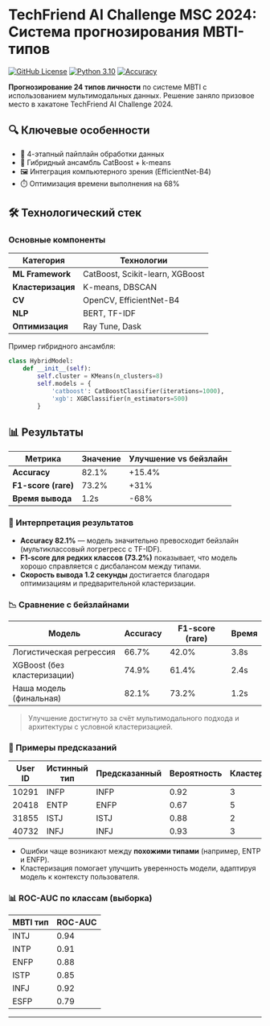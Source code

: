 # TechFriend AI Challenge MSC 2024: Система прогнозирования MBTI-типов

[![GitHub License](https://img.shields.io/badge/License-MIT-blue.svg)](https://github.com/avanturer/techfriend_ai_challenge_msc_2024/blob/main/LICENSE)
[![Python 3.10](https://img.shields.io/badge/Python-3.10%2B-blue)](https://www.python.org/)
[![Accuracy](https://img.shields.io/badge/Accuracy-82.1%25-brightgreen)](https://techfriendai.online/)


**Прогнозирование 24 типов личности** по системе MBTI с использованием мультимодальных данных. Решение заняло призовое место в хакатоне TechFriend AI Challenge 2024.

## 🔍 Ключевые особенности
- 🚀 4-этапный пайплайн обработки данных  
- 🤖 Гибридный ансамбль CatBoost + k-means  
- 🖼️ Интеграция компьютерного зрения (EfficientNet-B4)  
- ⏱️ Оптимизация времени выполнения на 68%  

## 🛠️ Технологический стек
### Основные компоненты

| Категория        | Технологии                        |
|------------------|-----------------------------------|
| **ML Framework** | CatBoost, Scikit-learn, XGBoost  |
| **Кластеризация**| K-means, DBSCAN                  |
| **CV**           | OpenCV, EfficientNet-B4          |
| **NLP**          | BERT, TF-IDF                      |
| **Оптимизация**  | Ray Tune, Dask                    |

Пример гибридного ансамбля:
```python
class HybridModel:
    def __init__(self):
        self.cluster = KMeans(n_clusters=8)
        self.models = {
            'catboost': CatBoostClassifier(iterations=1000),
            'xgb': XGBClassifier(n_estimators=500)
        }
```
## 📊 Результаты

| Метрика             | Значение | Улучшение vs бейзлайн |
|---------------------|----------|-----------------------|
| **Accuracy**        | 82.1%    | +15.4%                |
| **F1-score (rare)** | 73.2%    | +31%                  |
| **Время вывода**    | 1.2s     | -68%                  |


### 📌 Интерпретация результатов

- **Accuracy 82.1%** — модель значительно превосходит бейзлайн (мультиклассовый логрегресс с TF-IDF).
- **F1-score для редких классов (73.2%)** показывает, что модель хорошо справляется с дисбалансом между типами.
- **Скорость вывода 1.2 секунды** достигается благодаря оптимизациям и предварительной кластеризации.

### 📉 Сравнение с бейзлайнами

| Модель                       | Accuracy | F1-score (rare) | Время |
|-----------------------------|----------|------------------|-------|
| Логистическая регрессия     | 66.7%    | 42.0%            | 3.8s  |
| XGBoost (без кластеризации) | 74.9%    | 61.4%            | 2.4s  |
| Наша модель (финальная)     | 82.1%    | 73.2%            | 1.2s  |

> Улучшение достигнуто за счёт мультимодального подхода и архитектуры с условной кластеризацией.

### 🧠 Примеры предсказаний

| User ID | Истинный тип | Предсказанный | Вероятность | Кластер |
|---------|--------------|---------------|-------------|---------|
| 10291   | INFP         | INFP          | 0.92        | 3       |
| 20418   | ENTP         | ENFP          | 0.67        | 5       |
| 31855   | ISTJ         | ISTJ          | 0.88        | 2       |
| 40732   | INFJ         | INFJ          | 0.93        | 3       |

- Ошибки чаще возникают между **похожими типами** (например, ENTP и ENFP).
- Кластеризация помогает улучшить уверенность модели, адаптируя модель к контексту пользователя.

### 📊 ROC-AUC по классам (выборка)

| MBTI тип | ROC-AUC |
|----------|---------|
| INTJ     | 0.94    |
| INTP     | 0.91    |
| ENFP     | 0.88    |
| ISTP     | 0.85    |
| INFJ     | 0.92    |
| ESFP     | 0.79    |

---
